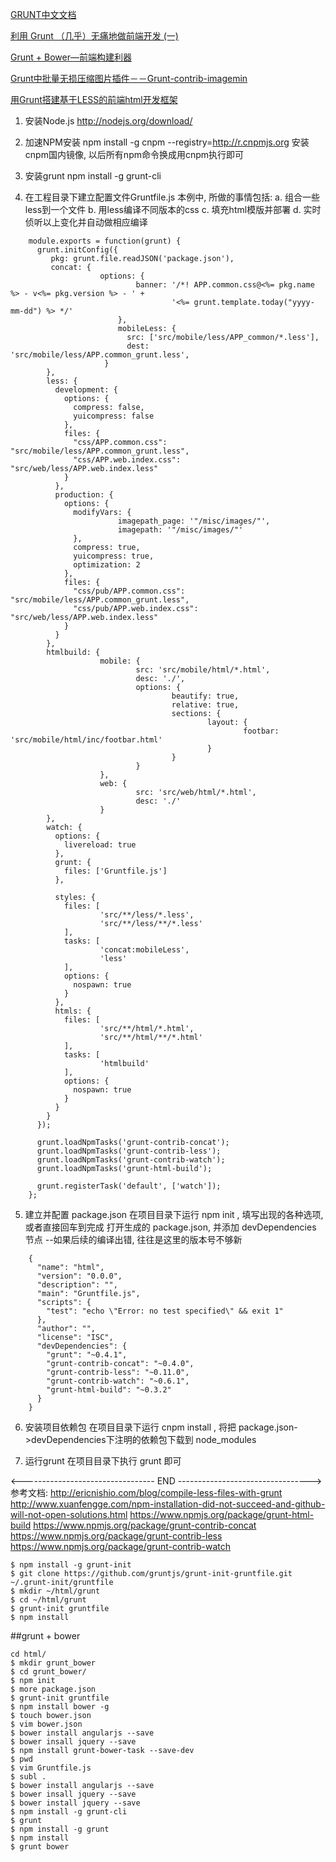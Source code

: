 [GRUNT中文文档](http://www.gruntjs.net/getting-started)

[利用 Grunt （几乎）无痛地做前端开发 (一)](http://q.pnq.cc/blog/2012/11/30/_grunt-1/)

[Grunt + Bower—前端构建利器](http://doc.okbase.net/Alex--Yang/archive/123625.html)

[Grunt中批量无损压缩图片插件－－Grunt-contrib-imagemin  ](http://handyxuefeng.blog.163.com/blog/static/45452172201391415246847/)

[用Grunt搭建基于LESS的前端html开发框架](http://www.douban.com/note/344324661/)
1. 安装Node.js
    http://nodejs.org/download/

2. 加速NPM安装
    npm install -g cnpm --registry=http://r.cnpmjs.org
    安装cnpm国内镜像, 以后所有npm命令换成用cnpm执行即可

3. 安装grunt
    npm install -g grunt-cli

4. 在工程目录下建立配置文件Gruntfile.js
    本例中, 所做的事情包括:
      a. 组合一些less到一个文件
      b. 用less编译不同版本的css
      c. 填充html模版并部署
      d. 实时侦听以上变化并自动做相应编译

  <!-- code begin -->
        module.exports = function(grunt) {
          grunt.initConfig({
             pkg: grunt.file.readJSON('package.json'),  
             concat: {
                        options: {
                                banner: '/*! APP.common.css@<%= pkg.name %> - v<%= pkg.version %> - ' +
                                        '<%= grunt.template.today("yyyy-mm-dd") %> */'
                            },
                            mobileLess: {
                              src: ['src/mobile/less/APP_common/*.less'],
                              dest: 'src/mobile/less/APP.common_grunt.less',
                         }
            },
            less: {
              development: {
                options: {
                  compress: false,
                  yuicompress: false
                },
                files: {
                  "css/APP.common.css": "src/mobile/less/APP.common_grunt.less",
                  "css/APP.web.index.css": "src/web/less/APP.web.index.less"
                }
              },
              production: {
                options: {
                  modifyVars: {
                            imagepath_page: '"/misc/images/"',
                            imagepath: '"/misc/images/"'
                  },
                  compress: true,
                  yuicompress: true,
                  optimization: 2
                },
                files: {
                  "css/pub/APP.common.css": "src/mobile/less/APP.common_grunt.less",
                  "css/pub/APP.web.index.css": "src/web/less/APP.web.index.less"
                }
              }
            },    
            htmlbuild: {
                        mobile: {
                                src: 'src/mobile/html/*.html',
                                desc: './',
                                options: {
                                        beautify: true,
                                        relative: true,
                                        sections: {
                                                layout: {
                                                        footbar: 'src/mobile/html/inc/footbar.html'
                                                }
                                        }
                                }
                        },
                        web: {
                                src: 'src/web/html/*.html',
                                desc: './'
                        }
            },   	   	
            watch: {
              options: {
                livereload: true
              },
              grunt: {
                files: ['Gruntfile.js']
              },

              styles: {
                files: [
                        'src/**/less/*.less',
                        'src/**/less/**/*.less'
                ],
                tasks: [
                        'concat:mobileLess',
                        'less'
                ],
                options: {
                  nospawn: true
                }
              },
              htmls: {
                files: [
                        'src/**/html/*.html',
                        'src/**/html/**/*.html'
                ],
                tasks: [
                        'htmlbuild'
                ],
                options: {
                  nospawn: true
                }
              }
            }    
          });
         
          grunt.loadNpmTasks('grunt-contrib-concat');
          grunt.loadNpmTasks('grunt-contrib-less');
          grunt.loadNpmTasks('grunt-contrib-watch');
          grunt.loadNpmTasks('grunt-html-build');
         
          grunt.registerTask('default', ['watch']);
        };
  <!-- code end -->

5. 建立并配置 package.json
    在项目目录下运行 npm init , 填写出现的各种选项, 或者直接回车到完成
    打开生成的 package.json, 并添加 devDependencies 节点 --如果后续的编译出错, 往往是这里的版本号不够新

  <!-- code begin -->
        {
          "name": "html",
          "version": "0.0.0",
          "description": "",
          "main": "Gruntfile.js",
          "scripts": {
            "test": "echo \"Error: no test specified\" && exit 1"
          },
          "author": "",
          "license": "ISC",
          "devDependencies": {
            "grunt": "~0.4.1",
            "grunt-contrib-concat": "~0.4.0",
            "grunt-contrib-less": "~0.11.0",
            "grunt-contrib-watch": "~0.6.1",
            "grunt-html-build": "~0.3.2"
          }
        }
  <!-- code end -->

6. 安装项目依赖包
    在项目目录下运行 cnpm install , 将把 package.json->devDependencies下注明的依赖包下载到 node_modules

7. 运行grunt
    在项目目录下执行 grunt 即可 

<--------------------------------- END --------------------------------->
参考文档:
http://ericnishio.com/blog/compile-less-files-with-grunt
http://www.xuanfengge.com/npm-installation-did-not-succeed-and-github-will-not-open-solutions.html
https://www.npmjs.org/package/grunt-html-build
https://www.npmjs.org/package/grunt-contrib-concat
https://www.npmjs.org/package/grunt-contrib-less
https://www.npmjs.org/package/grunt-contrib-watch

```
$ npm install -g grunt-init
$ git clone https://github.com/gruntjs/grunt-init-gruntfile.git ~/.grunt-init/gruntfile
$ mkdir ~/html/grunt
$ cd ~/html/grunt
$ grunt-init gruntfile
$ npm install
```
##grunt + bower
```
cd html/
$ mkdir grunt_bower
$ cd grunt_bower/
$ npm init
$ more package.json
$ grunt-init gruntfile
$ npm install bower -g
$ touch bower.json
$ vim bower.json
$ bower install angularjs --save
$ bower insall jquery --save
$ npm install grunt-bower-task --save-dev
$ pwd
$ vim Gruntfile.js
$ subl .
$ bower install angularjs --save
$ bower insall jquery --save
$ bower install jquery --save
$ npm install -g grunt-cli
$ grunt
$ npm install -g grunt
$ npm install
$ grunt bower
```
